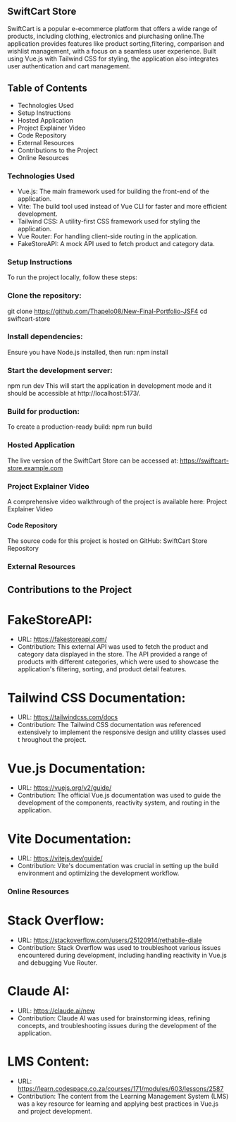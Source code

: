 ## SwiftCart Store
SwiftCart is a popular e-ecommerce platform that offers a wide range of products, including clothing, electronics and piurchasing online.The application provides features like product sorting,filtering, comparison and wishlist management, with a focus on a seamless user experience. Built using Vue.js with Tailwind CSS for styling, the application also integrates user authentication and cart management.

## Table of Contents

- Technologies Used
- Setup Instructions
- Hosted Application
- Project Explainer Video
- Code Repository
- External Resources
- Contributions to the Project
- Online Resources

### Technologies Used
- Vue.js: The main framework used for building the front-end of the application.
- Vite: The build tool used instead of Vue CLI for faster and more efficient development.
- Tailwind CSS: A utility-first CSS framework used for styling the application.
- Vue Router: For handling client-side routing in the application.
- FakeStoreAPI: A mock API used to fetch product and category data.

### Setup Instructions
To run the project locally, follow these steps:

### Clone the repository:
git clone https://github.com/Thapelo08/New-Final-Portfolio-JSF4 cd swiftcart-store

### Install dependencies:
Ensure you have Node.js installed, then run: npm install

### Start the development server:
npm run dev This will start the application in development mode and it should be accessible at http://localhost:5173/.

### Build for production:
To create a production-ready build: npm run build

### Hosted Application
The live version of the SwiftCart Store can be accessed at: https://swiftcart-store.example.com

### Project Explainer Video
A comprehensive video walkthrough of the project is available here: Project Explainer Video

#### Code Repository
The source code for this project is hosted on GitHub: SwiftCart Store Repository

### External Resources

## Contributions to the Project

# FakeStoreAPI:
- URL: https://fakestoreapi.com/
- Contribution: This external API was used to fetch the product and category data displayed in the store. The API provided a range of products with different categories, which were used to showcase the application's filtering, sorting, and product detail features.

# Tailwind CSS Documentation:
- URL: https://tailwindcss.com/docs
- Contribution: The Tailwind CSS documentation was referenced extensively to implement the responsive design and utility classes used t hroughout the project.

# Vue.js Documentation:
- URL: https://vuejs.org/v2/guide/
- Contribution: The official Vue.js documentation was used to guide the development of the components, reactivity system, and routing in the application.

# Vite Documentation:
- URL: https://vitejs.dev/guide/
- Contribution: Vite's documentation was crucial in setting up the build environment and optimizing the development workflow.

### Online Resources

# Stack Overflow:
- URL: https://stackoverflow.com/users/25120914/rethabile-diale
- Contribution: Stack Overflow was used to troubleshoot various issues encountered during development, including handling reactivity in Vue.js and debugging Vue Router.

# Claude AI:
- URL: https://claude.ai/new
- Contribution: Claude AI was used for brainstorming ideas, refining concepts, and troubleshooting issues during the development of the application.

# LMS Content:
- URL: https://learn.codespace.co.za/courses/171/modules/603/lessons/2587
- Contribution: The content from the Learning Management System (LMS) was a key resource for learning and applying best practices in Vue.js and project development.



